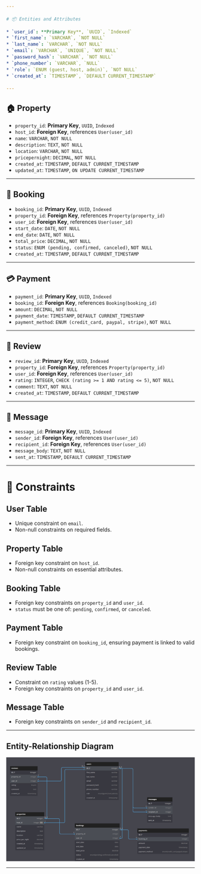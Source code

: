 ```yaml
---

# 📦 Entities and Attributes

* `user_id`: **Primary Key**, `UUID`, `Indexed`
* `first_name`: `VARCHAR`, `NOT NULL`
* `last_name`: `VARCHAR`, `NOT NULL`
* `email`: `VARCHAR`, `UNIQUE`, `NOT NULL`
* `password_hash`: `VARCHAR`, `NOT NULL`
* `phone_number`: `VARCHAR`, `NULL`
* `role`: `ENUM (guest, host, admin)`, `NOT NULL`
* `created_at`: `TIMESTAMP`, `DEFAULT CURRENT_TIMESTAMP`

---
```


## 🏠 Property

* `property_id`: **Primary Key**, `UUID`, `Indexed`
* `host_id`: **Foreign Key**, references `User(user_id)`
* `name`: `VARCHAR`, `NOT NULL`
* `description`: `TEXT`, `NOT NULL`
* `location`: `VARCHAR`, `NOT NULL`
* `pricepernight`: `DECIMAL`, `NOT NULL`
* `created_at`: `TIMESTAMP`, `DEFAULT CURRENT_TIMESTAMP`
* `updated_at`: `TIMESTAMP`, `ON UPDATE CURRENT_TIMESTAMP`

---

## 📅 Booking

* `booking_id`: **Primary Key**, `UUID`, `Indexed`
* `property_id`: **Foreign Key**, references `Property(property_id)`
* `user_id`: **Foreign Key**, references `User(user_id)`
* `start_date`: `DATE`, `NOT NULL`
* `end_date`: `DATE`, `NOT NULL`
* `total_price`: `DECIMAL`, `NOT NULL`
* `status`: `ENUM (pending, confirmed, canceled)`, `NOT NULL`
* `created_at`: `TIMESTAMP`, `DEFAULT CURRENT_TIMESTAMP`

---

## 💳 Payment

* `payment_id`: **Primary Key**, `UUID`, `Indexed`
* `booking_id`: **Foreign Key**, references `Booking(booking_id)`
* `amount`: `DECIMAL`, `NOT NULL`
* `payment_date`: `TIMESTAMP`, `DEFAULT CURRENT_TIMESTAMP`
* `payment_method`: `ENUM (credit_card, paypal, stripe)`, `NOT NULL`

---

## 🌟 Review

* `review_id`: **Primary Key**, `UUID`, `Indexed`
* `property_id`: **Foreign Key**, references `Property(property_id)`
* `user_id`: **Foreign Key**, references `User(user_id)`
* `rating`: `INTEGER`, `CHECK (rating >= 1 AND rating <= 5)`, `NOT NULL`
* `comment`: `TEXT`, `NOT NULL`
* `created_at`: `TIMESTAMP`, `DEFAULT CURRENT_TIMESTAMP`

---

## 💬 Message

* `message_id`: **Primary Key**, `UUID`, `Indexed`
* `sender_id`: **Foreign Key**, references `User(user_id)`
* `recipient_id`: **Foreign Key**, references `User(user_id)`
* `message_body`: `TEXT`, `NOT NULL`
* `sent_at`: `TIMESTAMP`, `DEFAULT CURRENT_TIMESTAMP`

---

# 📏 Constraints

## User Table

* Unique constraint on `email`.
* Non-null constraints on required fields.

## Property Table

* Foreign key constraint on `host_id`.
* Non-null constraints on essential attributes.

## Booking Table

* Foreign key constraints on `property_id` and `user_id`.
* `status` must be one of: `pending`, `confirmed`, or `canceled`.

## Payment Table

* Foreign key constraint on `booking_id`, ensuring payment is linked to valid bookings.

## Review Table

* Constraint on `rating` values (1-5).
* Foreign key constraints on `property_id` and `user_id`.

## Message Table

* Foreign key constraints on `sender_id` and `recipient_id`.

---

## Entity-Relationship Diagram

![ER Diagram for Airbnb-like System](./ER_Diagram.png)

---

